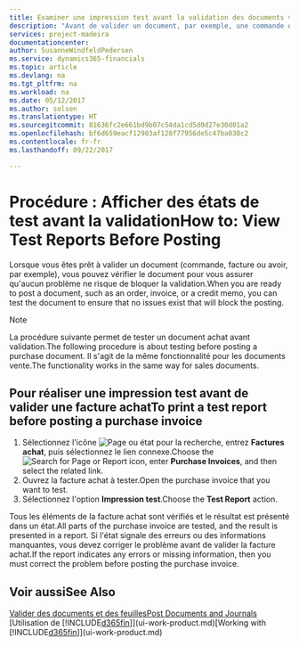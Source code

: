 ```yaml
---
title: Examiner une impression test avant la validation des documents vente ou achat | Microsoft Docs
description: "Avant de valider un document, par exemple, une commande ou un avoir, vous pouvez l'imprimer et le passer en revue pour vérifier les erreurs possibles susceptibles de bloquer la validation."
services: project-madeira
documentationcenter: 
author: SusanneWindfeldPedersen
ms.service: dynamics365-financials
ms.topic: article
ms.devlang: na
ms.tgt_pltfrm: na
ms.workload: na
ms.date: 05/12/2017
ms.author: solsen
ms.translationtype: HT
ms.sourcegitcommit: 81636fc2e661bd9b07c54da1cd5d0d27e30d01a2
ms.openlocfilehash: bf6d659eacf12903af128f77956de5c47ba038c2
ms.contentlocale: fr-fr
ms.lasthandoff: 09/22/2017

---
```

# <a name="how-to-view-test-reports-before-posting"></a><span data-ttu-id="6f0d4-103">Procédure : Afficher des états de test avant la validation</span><span class="sxs-lookup"><span data-stu-id="6f0d4-103">How to: View Test Reports Before Posting</span></span>
<span data-ttu-id="6f0d4-104">Lorsque vous êtes prêt à valider un document (commande, facture ou avoir, par exemple), vous pouvez vérifier le document pour vous assurer qu'aucun problème ne risque de bloquer la validation.</span><span class="sxs-lookup"><span data-stu-id="6f0d4-104">When you are ready to post a document, such as an order, invoice, or a credit memo, you can test the document to ensure that no issues exist that will block the posting.</span></span>

> [!NOTE]  
>   <span data-ttu-id="6f0d4-105">La procédure suivante permet de tester un document achat avant validation.</span><span class="sxs-lookup"><span data-stu-id="6f0d4-105">The following procedure is about testing before posting a purchase document.</span></span> <span data-ttu-id="6f0d4-106">Il s'agit de la même fonctionnalité pour les documents vente.</span><span class="sxs-lookup"><span data-stu-id="6f0d4-106">The functionality works in the same way for sales documents.</span></span>

## <a name="to-print-a-test-report-before-posting-a-purchase-invoice"></a><span data-ttu-id="6f0d4-107">Pour réaliser une impression test avant de valider une facture achat</span><span class="sxs-lookup"><span data-stu-id="6f0d4-107">To print a test report before posting a purchase invoice</span></span>
1. <span data-ttu-id="6f0d4-108">Sélectionnez l'icône ![Page ou état pour la recherche](media/ui-search/search_small.png "Page ou état pour la recherche"), entrez **Factures achat**, puis sélectionnez le lien connexe.</span><span class="sxs-lookup"><span data-stu-id="6f0d4-108">Choose the ![Search for Page or Report](media/ui-search/search_small.png "Search for Page or Report icon") icon, enter **Purchase Invoices**, and then select the related link.</span></span>
2. <span data-ttu-id="6f0d4-109">Ouvrez la facture achat à tester.</span><span class="sxs-lookup"><span data-stu-id="6f0d4-109">Open the purchase invoice that you want to test.</span></span>
3. <span data-ttu-id="6f0d4-110">Sélectionnez l'option **Impression test**.</span><span class="sxs-lookup"><span data-stu-id="6f0d4-110">Choose the **Test Report** action.</span></span>  

<span data-ttu-id="6f0d4-111">Tous les éléments de la facture achat sont vérifiés et le résultat est présenté dans un état.</span><span class="sxs-lookup"><span data-stu-id="6f0d4-111">All parts of the purchase invoice are tested, and the result is presented in a report.</span></span> <span data-ttu-id="6f0d4-112">Si l'état signale des erreurs ou des informations manquantes, vous devez corriger le problème avant de valider la facture achat.</span><span class="sxs-lookup"><span data-stu-id="6f0d4-112">If the report indicates any errors or missing information, then you must correct the problem before posting the purchase invoice.</span></span>

## <a name="see-also"></a><span data-ttu-id="6f0d4-113">Voir aussi</span><span class="sxs-lookup"><span data-stu-id="6f0d4-113">See Also</span></span>
[<span data-ttu-id="6f0d4-114">Valider des documents et des feuilles</span><span class="sxs-lookup"><span data-stu-id="6f0d4-114">Post Documents and Journals</span></span>](ui-post-documents-journals.md)  
<span data-ttu-id="6f0d4-115">[Utilisation de [!INCLUDE[d365fin](includes/d365fin_md.md)]](ui-work-product.md)</span><span class="sxs-lookup"><span data-stu-id="6f0d4-115">[Working with [!INCLUDE[d365fin](includes/d365fin_md.md)]](ui-work-product.md)</span></span>


